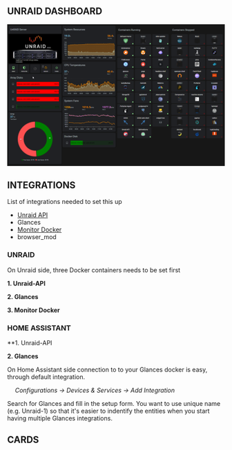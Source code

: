 ## UNRAID DASHBOARD

![Unraid Overview](/dashboards/unraid/img/HA-Unraid-dashboard-overview.png)


## INTEGRATIONS

List of integrations needed to set this up

* [Unraid API](https://github.com/ElectricBrainUK/UnraidAPI)
* Glances
* [Monitor Docker](https://github.com/ualex73/monitor_docker)
* browser_mod


### UNRAID

On Unraid side, three Docker containers needs to be set first

**1. Unraid-API**

**2. Glances**

**3. Monitor Docker**


### HOME ASSISTANT

**1. Unraid-API


**2. Glances**

On Home Assistant side connection to to your Glances docker is easy, through default integration.

&ensp;&ensp; *Configurations -> Devices & Services -> Add Integration*

Search for Glances and fill in the setup form. You want to use unique name (e.g. Unraid-1) so that it's easier to indentify the entities when you start having multiple Glances integrations.


## CARDS
